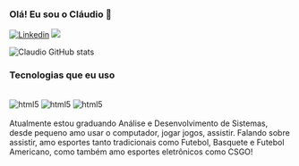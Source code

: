
### Olá! Eu sou o Cláudio 🤙

<a href="https://www.linkedin.com/in/claudiozard/" alt="LinkedIn" target="_blank"><img src="https://img.shields.io/badge/LinkedIn-0077B5?style=for-the-badge&logo=linkedin&logoColor=white" alt="Linkedin"></a>
<a href="https://www.youtube.com/channel/UCCAteuyJOAcEhxF6sJh3nyw" alt="Youtube" target="_blank"><img src="https://img.shields.io/badge/YouTube-FF0000?style=for-the-badge&logo=youtube&logoColor=white"></a>


![Claudio GitHub stats](https://github-readme-stats.vercel.app/api?username=claudiokoori&show_icons=true&theme=default)


### Tecnologias que eu uso

<div style="display: inline_block"><br/>
<img   alt="html5" src="https://img.shields.io/badge/HTML5-E34F26?style=for-the-badge&logo=html5&logoColor=white">
<img   alt="html5" src="https://img.shields.io/badge/CSS3-1572B6?style=for-the-badge&logo=css3&logoColor=white">
<img  alt="html5" src="https://img.shields.io/badge/JavaScript-F7DF1E?style=for-the-badge&logo=javascript&logoColor=black">
</div><br>
Atualmente estou graduando Análise e Desenvolvimento de Sistemas, desde pequeno amo usar o computador, jogar jogos, assistir. Falando sobre assistir, amo esportes tanto tradicionais como Futebol, Basquete e Futebol Americano, como também amo esportes eletrônicos como CSGO!



